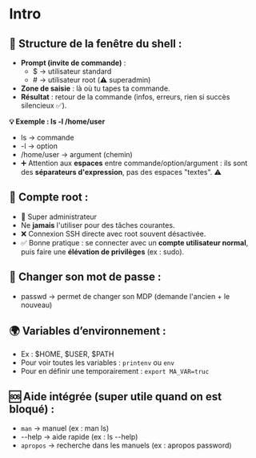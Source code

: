 # Intro

## **📌 Structure de la fenêtre du shell :**

- **Prompt (invite de commande)** :
  - $ → utilisateur standard
  - \# → utilisateur root (⚠️ superadmin)
- **Zone de saisie** : là où tu tapes ta commande.
- **Résultat** : retour de la commande (infos, erreurs, rien si succès silencieux ✅).



**💡 Exemple : ls -l /home/user**

- ls → commande
- -l → option
- /home/user → argument (chemin)
- ➕ Attention aux **espaces** entre commande/option/argument : ils sont des **séparateurs d'expression**, pas des espaces "textes". ⚠️



## **🛑 Compte root :**

- 👑 Super administrateur
- Ne **jamais** l'utiliser pour des tâches courantes.
- ❌ Connexion SSH directe avec root souvent désactivée.
- ✅ Bonne pratique : se connecter avec un **compte utilisateur normal**, puis faire une **élévation de privilèges** (ex : sudo).



## **🔐 Changer son mot de passe :**

- passwd → permet de changer son MDP (demande l'ancien + le nouveau)



## **🌍 Variables d’environnement :**

- Ex : $HOME, $USER, $PATH
- Pour voir toutes les variables : `printenv` ou `env`
- Pour en définir une temporairement : `export MA_VAR=truc`



## **🆘 Aide intégrée (super utile quand on est bloqué) :**

- `man` → manuel (ex : man ls)
- --help → aide rapide (ex : ls --help)
- `apropos` → recherche dans les manuels (ex : apropos password)


